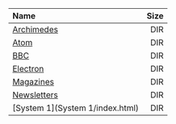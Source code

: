 |Name|Size|
|:---|---:|
|[Archimedes](Archimedes/index.html)|DIR|
|[Atom](Atom/index.html)|DIR|
|[BBC](BBC/index.html)|DIR|
|[Electron](Electron/index.html)|DIR|
|[Magazines](Magazines/index.html)|DIR|
|[Newsletters](Newsletters/index.html)|DIR|
|[System 1](System 1/index.html)|DIR|
